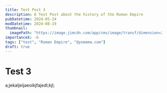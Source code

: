 ```yaml
---
title: Test Post 3
description: A Test Post about the history of the Roman Empire
pubDatetime: 2024-05-24
modDatetime: 2024-08-19
thumbnail:
  imagePath: "https://image.jimcdn.com/app/cms/image/transf/dimension=2080x10000:format=jpg/path/s2217cd0bb1220415/image/idc34b1b04f8e96ed/version/1687833802/how-big-was-the-roman-empire.jpg"
importanceX: -6
tags: ["test", "Roman Empire", "@yomama.com"]
draft: true
---
```


# Test 3

a;jekaljeijaeoikjfajedl;kjl;
